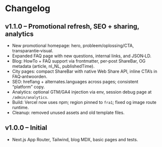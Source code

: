 # Changelog

## v1.1.0 – Promotional refresh, SEO + sharing, analytics

- New promotional homepage: hero, probleem/oplossing/CTA, transparantie‑visual.
- Expanded FAQ page with new questions, internal links, and JSON‑LD.
- Blog: HowTo + FAQ support via frontmatter, per‑post ShareBar, OG metadata (article, nl_NL, publishedTime).
- City pages: compact ShareBar with native Web Share API, inline CTA’s in FAQ‑antwoorden.
- SEO: hreflang + alternates.languages across pages; consistent “platform” copy.
- Analytics: optional GTM/GA4 injection via env, session debug page at `/admin/analytics`.
- Build: Vercel now uses npm; region pinned to `fra1`; fixed og image route runtime.
- Cleanup: removed unused assets and old template files.

## v1.0.0 – Initial

- Next.js App Router, Tailwind, blog MDX, basic pages and tests.
